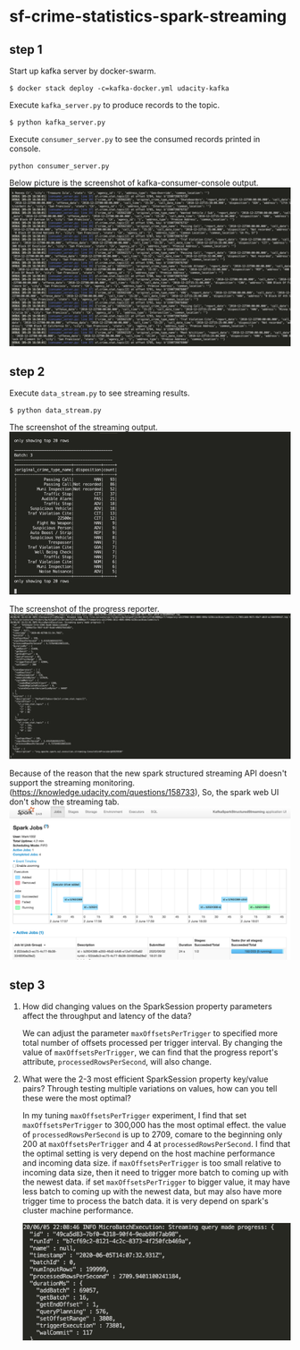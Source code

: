 # sf-crime-statistics-spark-streaming
## step 1
Start up kafka server by docker-swarm.
```
$ docker stack deploy -c=kafka-docker.yml udacity-kafka
```
Execute `kafka_server.py` to produce records to the topic.
```
$ python kafka_server.py
```
Execute `consumer_server.py` to see the consumed records printed in console.
```
python consumer_server.py
```
Below picture is the screenshot of kafka-consumer-console output. 
![kafka-server-console-output.png](./image/kafka-server-console-output.png)

## step 2
Execute `data_stream.py` to see streaming results.
```
$ python data_stream.py
```
The screenshot of the streaming output.
![agg_batch_result.png](./image/agg_batch_result.png)

The screenshot of the progress reporter.
![progress_reporter.png](./image/progress_reporter.png)

Because of the reason that the new spark structured streaming API doesn't support the streaming monitoring. (https://knowledge.udacity.com/questions/158733), So, the spark web UI don't show the streaming tab.
![spark-web-ui.png](./image/spark-web-ui.png)

## step 3
1. How did changing values on the SparkSession property parameters affect the throughput and latency of the data?

    We can adjust the parameter `maxOffsetsPerTrigger` to specified more total number of offsets processed per trigger interval.
    By changing the value of `maxOffsetsPerTrigger`, we can find that the progress report's attribute, `processedRowsPerSecond`, will also change.
    
2. What were the 2-3 most efficient SparkSession property key/value pairs? Through testing multiple variations on values, how can you tell these were the most optimal?

    In my tuning `maxOffsetsPerTrigger` experiment, I find that set `maxOffsetsPerTrigger` to 300,000 has the most optimal effect. the value of `processedRowsPerSecond` is up to 2709, comare to the beginning only 200 at `maxOffsetsPerTrigger` and 4 at `processedRowsPerSecond`. I find that the optimal setting is very depend on the host machine performance and incoming data size. if `maxOffsetsPerTrigger` is too small relative to incoming data size, then it need to trigger more batch to coming up with the newest data. if  set `maxOffsetsPerTrigger` to bigger value, it may have less  batch to coming up with the newest data, but  may also have more trigger time to process the batch data. it is very depend on spark's cluster machine performance.

    ![optimal-value.png](./image/optimal-value.png)
